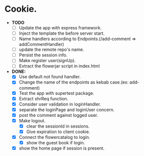 # Cookie.

- **TODO**
  - [ ] Update the app with express framework.
  - [ ] Inject the template the before server start.
  - [ ] Name handlers according to Endpoints.(/add-comment => addCommentHandler)
  - [ ] update the remote repo's name.
  - [ ] Persist the session info.
  - [ ] Make register user(signUp).
  - [ ] Extract the flowerjar script in index.html

- **DONE:**
  - [x] Use default not found handler.
  - [x] Change the name of the endpoints as kebab case.(ex: add-comment)
  - [x] Test the app with supertest package.
  - [x] Extract xhrReq function.
  - [x] Consider user validation in loginHandler.
  - [x] separate the loginPage and loginUser concern.
  - [x] post the comment against logged user.
  - [x] Make logout.
    - [x] clear the sessionId in sessions.
    - [x] Give expiration to client cookie.
  - [x] Connect the flowercatalog to login.
    - [x] show the guest book if login.
  - [x] show the home page if session is present.
